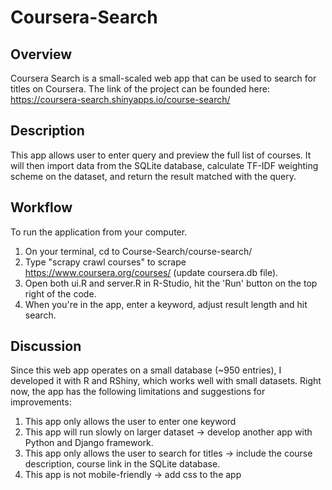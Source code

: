 # Coursera-Search

 **Overview**
 ----
 Coursera Search is a small-scaled web app that can be used to search for titles on Coursera. The link of the project can be founded here: https://coursera-search.shinyapps.io/course-search/ 

**Description**
 ----
 This app allows user to enter query and preview the full list of courses. It will then import data from the SQLite database, calculate TF-IDF weighting scheme on the dataset, and return the result matched with the query. 

 **Workflow**
 ----
 To run the application from your computer.
 1. On your terminal, cd to Course-Search/course-search/
 2. Type "scrapy crawl courses" to scrape https://www.coursera.org/courses/ (update coursera.db file).
 3. Open both ui.R and server.R in R-Studio, hit the 'Run' button on the top right of the code. 
 4. When you're in the app, enter a keyword, adjust result length and hit search.  

**Discussion**
 ----
 Since this web app operates on a small database (~950 entries), I developed it with R and RShiny, which works well with small datasets. Right now, the app has the following limitations and suggestions for improvements: 
 1. This app only allows the user to enter one keyword 
 2. This app will run slowly on larger dataset -> develop another app with Python and Django framework. 
 3. This app only allows the user to search for titles -> include the course description, course link in the SQLite database. 
 4. This app is not mobile-friendly -> add css to the app 

